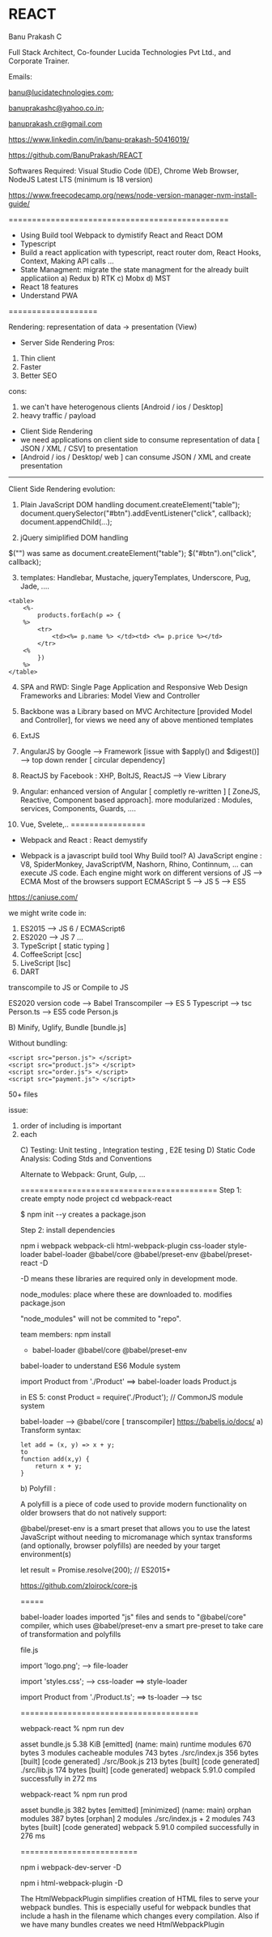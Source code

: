 # REACT
Banu Prakash C

Full Stack Architect, Co-founder Lucida Technologies Pvt Ltd., and Corporate Trainer.

Emails: 

banu@lucidatechnologies.com; 

banuprakashc@yahoo.co.in; 

banuprakash.cr@gmail.com

https://www.linkedin.com/in/banu-prakash-50416019/

https://github.com/BanuPrakash/REACT

Softwares Required:
Visual Studio Code (IDE), Chrome Web Browser, NodeJS Latest LTS (minimum is 18 version)

https://www.freecodecamp.org/news/node-version-manager-nvm-install-guide/

===============================================

* Using Build tool Webpack to dymistify React and React DOM
* Typescript
* Build a react application with typescript, react router dom, React Hooks, Context, Making API calls ...
* State Managment: migrate the state managment for the already built applicatiion
a) Redux
b) RTK
c) Mobx
d) MST
* React 18 features
* Understand PWA

===================

Rendering: representation of data -> presentation (View)
* Server Side Rendering
Pros:
1) Thin client
2) Faster
3) Better SEO

cons:
1) we can't have heterogenous clients [Android / ios / Desktop]
2) heavy traffic / payload

* Client Side Rendering
* we need applications on client side to consume representation of data [ JSON / XML / CSV] to presentation
* [Android / ios / Desktop/ web ] can consume JSON / XML and create presentation

-------------------

Client Side Rendering evolution:
1) Plain JavaScript DOM handling
document.createElement("table");
document.querySelector("#btn").addEventListener("click", callback);
document.appendChild(...);

2) jQuery simiplified DOM handling

$("<table/>") was same as document.createElement("table");
$("#btn").on("click", callback);

3) templates: Handlebar, Mustache, jqueryTemplates, Underscore, Pug, Jade, ....
```
<table>
    <%-
        products.forEach(p => {
    %>
        <tr>
            <td><%= p.name %> </td><td> <%= p.price %></td>
        </tr>
    <%
        })
    %>
</table>
```
4) SPA and RWD: Single Page Application and Responsive Web Design
Frameworks and Libraries: Model View and Controller
1) Backbone was a Library based on MVC Architecture [provided Model and Controller], for views we need any of above mentioned templates
2) ExtJS
3) AngularJS by Google --> Framework [issue with $apply() and $digest()] --> top down render [ circular dependency]
4) ReactJS by Facebook : XHP, BoltJS, ReactJS --> View Library
5) Angular: enhanced version of Angular [ completly re-written ] [ ZoneJS, Reactive, Component based approach]. more modularized
: Modules, services, Components, Guards, ....

6) Vue, Svelete,..
================

* Webpack and React : React demystify

* Webpack is a javascript build tool
Why Build tool?
A) JavaScript engine : V8, SpiderMonkey, JavaScriptVM, Nashorn, Rhino, Continnum, ... can execute JS code.
Each engine might work on different versions of JS --> ECMA
Most of the browsers support ECMAScript 5 --> JS 5 --> ES5

https://caniuse.com/

we might write code in:
1) ES2015 --> JS 6 / ECMAScript6
2) ES2020 --> JS 7 ...
3) TypeScript [ static typing ]
4) CoffeeScript [csc]
5) LiveScript [lsc]
6) DART

transcompile to JS or Compile to JS

 ES2020 version code --> Babel Transcompiler --> ES 5
 Typescript --> tsc Person.ts --> ES5 code Person.js
 
B) Minify, Uglify, Bundle [bundle.js]

Without bundling:
```
<script src="person.js"> </script>
<script src="product.js"> </script>
<script src="order.js"> </script>
<script src="payment.js"> </script>
```
50+ files

issue:
1) order of including is important
2) each <script> tag and <link> tag leads to Network call [50+ network calls from browser]

With Bundling:
<script src="bundle.js"> </script>

C) Testing: Unit testing , Integration testing , E2E tesing
D) Static Code Analysis: Coding Stds and Conventions

Alternate to Webpack: Grunt, Gulp, ...

==========================================
Step 1: create empty node project
cd webpack-react

$ npm init --y
creates a package.json

Step 2: install dependencies

npm i webpack webpack-cli html-webpack-plugin css-loader style-loader babel-loader @babel/core @babel/preset-env @babel/preset-react -D

-D means these libraries are required only in development mode.

node_modules: place where these are downloaded to.
modifies package.json

"node_modules" will not be commited to "repo".

team members:
npm install

* babel-loader @babel/core @babel/preset-env

babel-loader to understand ES6 Module system

import Product from './Product' ==> babel-loader loads Product.js

in ES 5:
const Product = require('./Product'); // CommonJS module system

babel-loader --> @babel/core [ transcompiler]
https://babeljs.io/docs/
a) Transform syntax: 
```
let add = (x, y) => x + y;
to
function add(x,y) {
    return x + y;
}
```
b) Polyfill :

A polyfill is a piece of code  used to provide modern functionality on older browsers that do not natively support:

@babel/preset-env is a smart preset that allows you to use the latest JavaScript without needing to micromanage which syntax transforms (and optionally, browser polyfills) are needed by your target environment(s)

let result = Promise.resolve(200); // ES2015+

https://github.com/zloirock/core-js


=====

babel-loader loades imported "js" files and sends to "@babel/core" compiler, which uses @babel/preset-env a smart pre-preset to take care of transformation and polyfills

file.js

import 'logo.png'; --> file-loader

import 'styles.css'; --> css-loader ==> style-loader 

import Product from './Product.ts'; ==> ts-loader --> tsc

======================================

webpack-react % npm run dev

asset bundle.js 5.38 KiB [emitted] (name: main)
runtime modules 670 bytes 3 modules
cacheable modules 743 bytes
  ./src/index.js 356 bytes [built] [code generated]
  ./src/Book.js 213 bytes [built] [code generated]
  ./src/lib.js 174 bytes [built] [code generated]
webpack 5.91.0 compiled successfully in 272 ms


webpack-react % npm run prod

asset bundle.js 382 bytes [emitted] [minimized] (name: main)
orphan modules 387 bytes [orphan] 2 modules
./src/index.js + 2 modules 743 bytes [built] [code generated]
webpack 5.91.0 compiled successfully in 276 ms

=========================

npm i webpack-dev-server -D

npm i html-webpack-plugin -D

The HtmlWebpackPlugin simplifies creation of HTML files to serve your webpack bundles. 
This is especially useful for webpack bundles that include a hash in the filename which changes every compilation.
Also if we have many bundles creates we need HtmlWebpackPlugin
